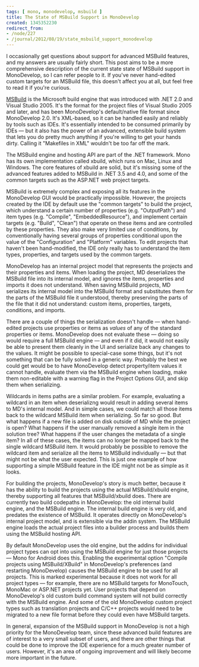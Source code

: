 ```yaml
---
tags: [ mono, monodevelop, msbuild ]
title: The State of MSBuild Support in MonoDevelop
created: 1345352230
redirect_from:
- /node/227
- /journal/2012/08/19/state_msbuild_support_monodevelop
---
```

I occasionally get questions about support for advanced MSBuild features, and my
answers are usually fairly short. This post aims to be a more comprehensive
description of the current state state of MSBuild support in MonoDevelop, so I
can refer people to it. If you've never hand-edited custom targets for an
MSBuild file, this doesn't affect you at all, but feel free to read it if you're
curious.<!--break-->

[MSBuild](http://msdn.microsoft.com/en-us/library/dd393574") is the
Microsoft build engine that was introduced with .NET 2.0 and Visual Studio 2005.
It's the format for the project files of Visual Studio 2005 and later, and has
been MonoDevelop's default/native file format since MonoDevelop 2.0. It's
XML-based, so it can be handled easily and reliably by tools such as IDEs. It's
essentially intended to be consumed primarily by IDEs &mdash; but it also has
the power of an advanced, extensible build system that lets you do pretty much
anything if you're willing to get your hands dirty. Calling it "Makefiles in
XML" wouldn't be too far off the mark.

The MSBuild engine and hosting API are part of the .NET framework. Mono has its
own implementation called xbuild, which runs on Mac, Linux and Windows. The core
features of xbuild are solid, but it's missing some of the advanced features
added to MSBuild in .NET 3.5 and 4.0, and some of the common targets such as the
ASP.NET web project targets.

MSBuild is extremely complex and exposing all its features in the MonoDevelop
GUI would be practically impossible. However, the projects created by the IDE by
default use the "common targets" to build the project, which understand a
certain number of properties (e.g. "OutputPath") and item types (e.g. "Compile",
"EmbeddedResource"), and implement certain targets (e.g. "Build", "Clean") that
operate on these items and are controlled by these properties. They also make
very limited use of conditions, by conventionally having several groups of
properties conditional upon the value of the "Configuration" and "Platform"
variables. To edit projects that haven't been hand-modified, the IDE only really
has to understand the item types, properties, and targets used by the common
targets.

MonoDevelop has an internal project model that represents the projects and their
properties and items. When loading the project, MD deserializes the MSBuild file
into its internal model, and ignores the items, properties and imports it does
not understand. When saving MSBuild projects, MD serializes its internal model
into the MSBuild format and substitutes them for the parts of the MSBuild file
it understood, thereby preserving the parts of the file that it did not
understand: custom items, properties, targets, conditions, and imports.

There are a couple of things the serialization doesn't handle &mdash; when
hand-edited projects use properties or items as _values_ of any of the standard
properties or items.  MonoDevelop does not evaluate these &mdash; doing so would
require a full MSBuild engine &mdash; and even if it did, it would not easily be
able to present them cleanly in the UI and serialize back any changes to the
values. It might be possible to special-case some things, but it's not something
that can be fully solved in a generic way. Probably the best we could get would
be to have MonoDevelop detect property/item values it cannot handle, evaluate
them via the MSBuild engine when loading, make them non-editable with a warning
flag in the Project Options GUI, and skip them when serializing.

Wildcards in items paths are a similar problem. For example, evaluating a
wildcard in an item when deserializng would result in adding several items to
MD's internal model. And in simple cases, we could match all those items back to
the wildcard MSBuild item when serializing. So far so good. But what happens if
a new file is added on disk outside of MD while the project is open? What
happens if the user manually removed a single item in the solution tree? What
happens if the user changes the metadata of a single item? In all of these
cases, the items can no longer be mapped back to the single wildcard MSBuild
item. It would probably be possible to remove the wildcard item and serialize
all the items to MSBuild individually &mdash; but that might not be what the
user expected. This is just one example of how supporting a simple MSBuild
feature in the IDE might not be as simple as it looks.

For building the projects, MonoDevelop's story is much better, because it has
the ability to build the projects using the actual MSBuild/xbuild engine,
thereby supporting all features that MSBuild/xbuild does. There are currently
two build codepaths in MonoDevelop: the old internal build engine, and the
MSBuild engine. The internal build engine is very old, and predates the
existence of MSBuild. It operates directly on MonoDevelop's internal project
model, and is extensible via the addin system. The MSBuild engine loads the
actual project files into a builder process and builds them using the MSBuild
hosting API.

By default MonoDevelop uses the old engine, but the addins for individual
project types can opt into using the MSBuild engine for just those projects
&mdash; Mono for Android does this. Enabling the experimental option "Compile
projects using MSBuild/XBuild" in MonoDevelop's preferences (and restarting
MonoDevelop) causes the MSBuild engine to be used for all projects. This is
marked experimental because it does not work for all project types &mdash; for
example, there are no MSBuild targets for MonoTouch, MonoMac or ASP.NET projects
yet. User projects that depend on MonoDevelop's old custom build command system
will not build correctly with the MSBuild engine. And some of the old
MonoDevelop custom project types such as translation projects and C/C++ projects
would need to be migrated to a new file format before they could even have
MSBuild targets.

In general, expansion of the MSBuild support in MonoDevelop is not a high
priority for the MonoDevelop team, since these advanced build features are of
interest to a very small subset of users, and there are other things that could
be done to improve the IDE experience for a much greater number of users.
However, it's an area of ongoing improvement and will likely become more
important in the future.
